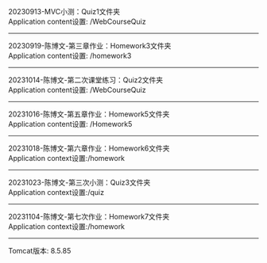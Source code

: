 
20230913-MVC小测：Quiz1文件夹<br>
Application content设置: /WebCourseQuiz
<hr>
20230919-陈博文-第三章作业：Homework3文件夹<br>
Application content设置: /homework3
<hr>
20231014-陈博文-第二次课堂练习：Quiz2文件夹<br>
Application content设置: /WebCourseQuiz
<hr>
20231016-陈博文-第五章作业：Homework5文件夹<br>
Application content设置: /Homework5
<hr>
20231018-陈博文-第六章作业：Homework6文件夹<br>
Application context设置:/homework
<hr>
20231023-陈博文-第三次小测：Quiz3文件夹<br>
Application context设置:/quiz
<hr>
20231104-陈博文-第七次作业：Homework7文件夹<br>
Application context设置:/homework
<hr>
Tomcat版本: 8.5.85


